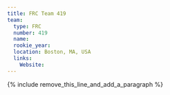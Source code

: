 ```yaml
---
title: FRC Team 419
team:
  type: FRC
  number: 419
  name:
  rookie_year:
  location: Boston, MA, USA
  links:
    Website:
---
```


{% include remove_this_line_and_add_a_paragraph %}